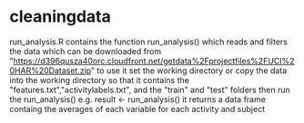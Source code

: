 # cleaningdata
run_analysis.R contains the function run_analysis()
which reads and filters the data which can be downloaded from "https://d396qusza40orc.cloudfront.net/getdata%2Fprojectfiles%2FUCI%20HAR%20Dataset.zip"
to use it set the working directory or copy the data into the working directory so that it contains the "features.txt","activitylabels.txt", and the "train" and "test" folders then run the run_analysis()
e.g. result <- run_analysis()
it returns a data frame containg the averages of each variable for each activity and subject 

